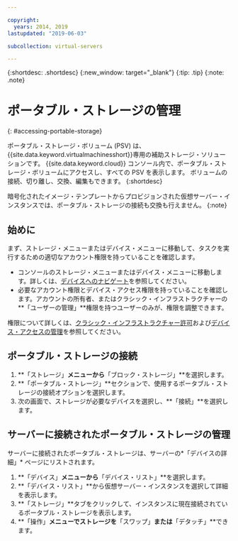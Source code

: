 ```yaml
---

copyright:
  years: 2014, 2019
lastupdated: "2019-06-03"

subcollection: virtual-servers

---
```


{:shortdesc: .shortdesc}
{:new_window: target="_blank"}
{:tip: .tip}
{:note: .note}

# ポータブル・ストレージの管理
{: #accessing-portable-storage}

ポータブル・ストレージ・ボリューム (PSV) は、{{site.data.keyword.virtualmachinesshort}}専用の補助ストレージ・ソリューションです。 {{site.data.keyword.cloud}} コンソール内で、ポータブル・ストレージ・ボリュームにアクセスし、すべての PSV を表示します。 ボリュームの接続、切り離し、交換、編集もできます。
{:shortdesc}

暗号化されたイメージ・テンプレートからプロビジョンされた仮想サーバー・インスタンスでは、ポータブル・ストレージの接続も交換も行えません。
{:note}

## 始めに
まず、ストレージ・メニューまたはデバイス・メニューに移動して、タスクを実行するための適切なアカウント権限を持っていることを確認します。

* コンソールのストレージ・メニューまたはデバイス・メニューに移動します。詳しくは、[デバイスへのナビゲート](/docs/vsi?topic=virtual-servers-navigating-devices)を参照してください。
* 必要なアカウント権限とデバイス・アクセス権限を持っていることを確認します。アカウントの所有者、またはクラシック・インフラストラクチャーの**「ユーザーの管理」**権限を持つユーザーのみが、権限を調整できます。

権限について詳しくは、[クラシック・インフラストラクチャー許可](/docs/iam?topic=iam-infrapermission#infrapermission)および[デバイス・アクセスの管理](/docs/vsi?topic=virtual-servers-managing-device-access)を参照してください。

## ポータブル・ストレージの接続

1. **「ストレージ」**メニューから**「ブロック・ストレージ」**を選択します。
2. **「ポータブル・ストレージ」**セクションで、使用するポータブル・ストレージの接続オプションを選択します。
3. 次の画面で、ストレージが必要なデバイスを選択し、**「接続」**を選択します。

## サーバーに接続されたポータブル・ストレージの管理

サーバーに接続されたポータブル・ストレージは、サーバーの*「デバイスの詳細」* ページにリストされます。

1. **「デバイス」**メニューから**「デバイス・リスト」**を選択します。
2. **「デバイス・リスト」**から仮想サーバー・インスタンスを選択して詳細を表示します。
3. **「ストレージ」**タブをクリックして、インスタンスに現在接続されているポータブル・ストレージを表示します。
4. **「操作」**メニューでストレージを**「スワップ」**または**「デタッチ」**できます。
